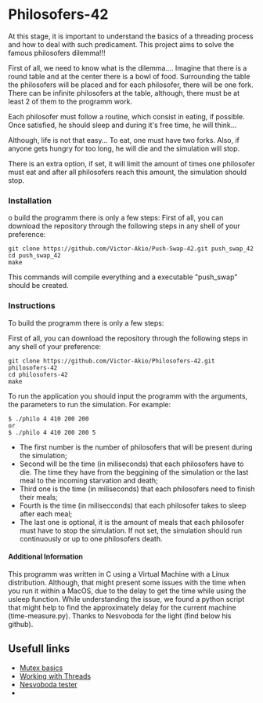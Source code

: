 # Philosofers-42

At this stage, it is important to understand the basics of a threading process and how to deal with such predicament. This project aims to solve the famous philosofers dilemma!!!

First of all, we need to know what is the dilemma....
Imagine that there is a round table and at the center there is a bowl of food.
Surrounding the table the philosofers will be placed and for each philosofer, there will be one fork.
There can be infinite philosofers at the table, although, there must be at least 2 of them to the programm work.

Each philosofer must follow a routine, which consist in eating, if possible. Once satisfied, he should sleep and during it's free time, he will think...

Although, life is not that easy... 
To eat, one must have two forks.
Also, if anyone gets hungry for too long, he will die and the simulation will stop.

There is an extra option, if set, it will limit the amount of times one philosofer must eat and after all philosofers reach this amount, the simulation should stop.

### Installation

o build the programm there is only a few steps:
First of all, you can download the repository through the following steps in any shell of your preference:
```
git clone https://github.com/Victor-Akio/Push-Swap-42.git push_swap_42
cd push_swap_42
make
```
This commands will compile everything and a executable "push_swap" should be created.

### Instructions
To build the programm there is only a few steps:

First of all, you can download the repository through the following steps in any shell of your preference:
```
git clone https://github.com/Victor-Akio/Philosofers-42.git philosofers-42
cd philosofers-42
make
```
To run the application you should input the programm with the arguments, the parameters to run the simulation. For example:
```
$ ./philo 4 410 200 200
or
$ ./philo 4 410 200 200 5
```
- The first number is the number of philosofers that will be present during the simulation;
- Second will be the time (in miliseconds) that each philosofers have to die. The time they have from the beggining of the simulation or the last meal to the incoming starvation and death;
- Third one is the time (in miliseconds) that each philosofers need to finish their meals;
- Fourth is the time (in milisecconds) that each philosofer takes to sleep after each meal;
- The last one is optional, it is the amount of meals that each philosofer must have to stop the simulation. If not set, the simulation should run continuously or up to one philosofers death.

#### Additional Information

This programm was written in C using a Virtual Machine with a Linux distribution. Although, that might present some issues with the time when you run it within a MacOS, due to the delay to get the time while using the usleep function.
While understanding the issue, we found a python script that might help to find the approximately delay for the current machine (time-measure.py). Thanks to Nesvoboda for the light (find below his github).



## Usefull links
- [Mutex basics](https://www.thegeekstuff.com/2012/05/c-mutex-examples/)
- [Working with Threads](https://www.geeksforgeeks.org/thread-functions-in-c-c/)
- [Nesvoboda tester](https://github.com/nesvoboda/socrates.git)
- 